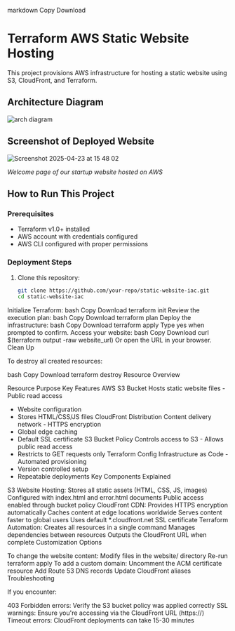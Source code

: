 markdown
Copy
Download
# Terraform AWS Static Website Hosting

This project provisions AWS infrastructure for hosting a static website using S3, CloudFront, and Terraform.

## Architecture Diagram

![arch diagram](https://github.com/user-attachments/assets/1bd861ae-f836-4e27-a58c-de771aaf6674)

## Screenshot of Deployed Website

![Screenshot 2025-04-23 at 15 48 02](https://github.com/user-attachments/assets/c5cd1c4d-de68-489e-be7f-c409e789678d)

*Welcome page of our startup website hosted on AWS*

## How to Run This Project

### Prerequisites
- Terraform v1.0+ installed
- AWS account with credentials configured
- AWS CLI configured with proper permissions

### Deployment Steps

1. Clone this repository:
   ```bash
   git clone https://github.com/your-repo/static-website-iac.git
   cd static-website-iac
Initialize Terraform:
bash
Copy
Download
terraform init
Review the execution plan:
bash
Copy
Download
terraform plan
Deploy the infrastructure:
bash
Copy
Download
terraform apply
Type yes when prompted to confirm.
Access your website:
bash
Copy
Download
curl $(terraform output -raw website_url)
Or open the URL in your browser.
Clean Up

To destroy all created resources:

bash
Copy
Download
terraform destroy
Resource Overview

Resource	Purpose	Key Features
AWS S3 Bucket	Hosts static website files	- Public read access
- Website configuration
- Stores HTML/CSS/JS files
CloudFront Distribution	Content delivery network	- HTTPS encryption
- Global edge caching
- Default SSL certificate
S3 Bucket Policy	Controls access to S3	- Allows public read access
- Restricts to GET requests only
Terraform Config	Infrastructure as Code	- Automated provisioning
- Version controlled setup
- Repeatable deployments
Key Components Explained

S3 Website Hosting:
Stores all static assets (HTML, CSS, JS, images)
Configured with index.html and error.html documents
Public access enabled through bucket policy
CloudFront CDN:
Provides HTTPS encryption automatically
Caches content at edge locations worldwide
Serves content faster to global users
Uses default *.cloudfront.net SSL certificate
Terraform Automation:
Creates all resources in a single command
Manages dependencies between resources
Outputs the CloudFront URL when complete
Customization Options

To change the website content:
Modify files in the website/ directory
Re-run terraform apply
To add a custom domain:
Uncomment the ACM certificate resource
Add Route 53 DNS records
Update CloudFront aliases
Troubleshooting

If you encounter:

403 Forbidden errors: Verify the S3 bucket policy was applied correctly
SSL warnings: Ensure you're accessing via the CloudFront URL (https://)
Timeout errors: CloudFront deployments can take 15-30 minutes
